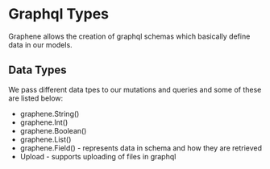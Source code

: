 # Graphql Types
Graphene allows the creation of graphql schemas which basically define data in our models.
## Data Types
We pass different data tpes to our mutations and queries and some of these are listed below:  
+ graphene.String()
+ graphene.Int()
+ graphene.Boolean()
+ graphene.List()  
+ graphene.Field()  - represents data in schema and how they are retrieved
+ Upload - supports uploading of files in graphql